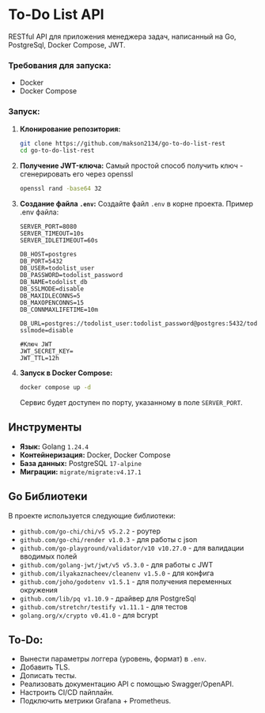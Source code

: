 # To-Do List API

RESTful API для приложения менеджера задач, написанный на Go, PostgreSql, Docker Compose, JWT.

### Требования для запуска:
-   Docker
-   Docker Compose

### Запуск:

1.  **Клонирование репозитория:**
    ```bash
    git clone https://github.com/makson2134/go-to-do-list-rest
    cd go-to-do-list-rest
    ```

2.  **Получение JWT-ключа:**
    Самый простой способ получить ключ - сгенерировать его через openssl
    ```bash
    openssl rand -base64 32
    ```

3.  **Создание файла `.env`:**
    Создайте файл `.env` в корне проекта. Пример .env файла:
    ```env
    SERVER_PORT=8080
    SERVER_TIMEOUT=10s
    SERVER_IDLETIMEOUT=60s
    
    DB_HOST=postgres
    DB_PORT=5432
    DB_USER=todolist_user
    DB_PASSWORD=todolist_password
    DB_NAME=todolist_db
    DB_SSLMODE=disable
    DB_MAXIDLECONNS=5
    DB_MAXOPENCONNS=15
    DB_CONNMAXLIFETIME=10m
    
    DB_URL=postgres://todolist_user:todolist_password@postgres:5432/todolist_db?sslmode=disable
    
    #Ключ JWT
    JWT_SECRET_KEY=
    JWT_TTL=12h
    ```

4.  **Запуск в Docker Compose:**
    ```bash
    docker compose up -d
    ```
    Сервис будет доступен по порту, указанному в поле `SERVER_PORT`.

## Инструменты

-   **Язык:** Golang `1.24.4`
-   **Контейнеризация:** Docker, Docker Compose
-   **База данных:** PostgreSQL `17-alpine`
-   **Миграции:** `migrate/migrate:v4.17.1`

## Go Библиотеки

В проекте используется следующие библиотеки:

-   `github.com/go-chi/chi/v5 v5.2.2`  - роутер
-   `github.com/go-chi/render v1.0.3` - для работы с json 
-   `github.com/go-playground/validator/v10 v10.27.0` - для валидации вводимых полей
-   `github.com/golang-jwt/jwt/v5 v5.3.0` - для работы с JWT
-   `github.com/ilyakaznacheev/cleanenv v1.5.0` - для конфига
-   `github.com/joho/godotenv v1.5.1` - для получения переменных окружения
-   `github.com/lib/pq v1.10.9` - драйвер для PostgreSql
-   `github.com/stretchr/testify v1.11.1` - для тестов
-   `golang.org/x/crypto v0.41.0` - для bcrypt


## To-Do:

-    Вынести параметры логгера (уровень, формат) в `.env`.
-    Добавить TLS.
-    Дописать тесты.
-    Реализовать документацию API с помощью Swagger/OpenAPI.
-    Настроить CI/CD пайплайн.
-    Подключить метрики Grafana + Prometheus.
